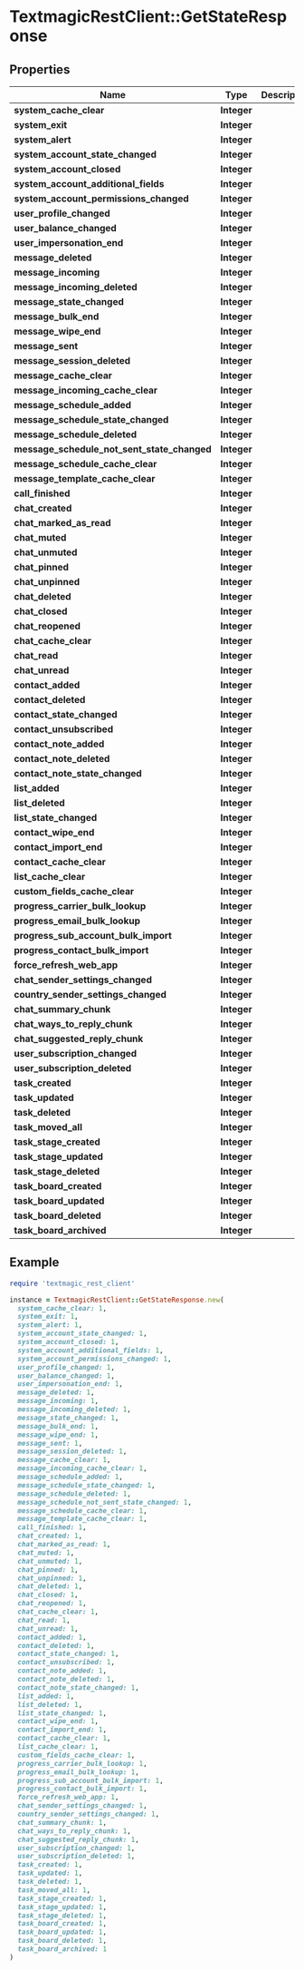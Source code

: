 # TextmagicRestClient::GetStateResponse

## Properties

| Name | Type | Description | Notes |
| ---- | ---- | ----------- | ----- |
| **system_cache_clear** | **Integer** |  |  |
| **system_exit** | **Integer** |  |  |
| **system_alert** | **Integer** |  |  |
| **system_account_state_changed** | **Integer** |  |  |
| **system_account_closed** | **Integer** |  |  |
| **system_account_additional_fields** | **Integer** |  |  |
| **system_account_permissions_changed** | **Integer** |  |  |
| **user_profile_changed** | **Integer** |  |  |
| **user_balance_changed** | **Integer** |  |  |
| **user_impersonation_end** | **Integer** |  |  |
| **message_deleted** | **Integer** |  |  |
| **message_incoming** | **Integer** |  |  |
| **message_incoming_deleted** | **Integer** |  |  |
| **message_state_changed** | **Integer** |  |  |
| **message_bulk_end** | **Integer** |  |  |
| **message_wipe_end** | **Integer** |  |  |
| **message_sent** | **Integer** |  |  |
| **message_session_deleted** | **Integer** |  |  |
| **message_cache_clear** | **Integer** |  |  |
| **message_incoming_cache_clear** | **Integer** |  |  |
| **message_schedule_added** | **Integer** |  |  |
| **message_schedule_state_changed** | **Integer** |  |  |
| **message_schedule_deleted** | **Integer** |  |  |
| **message_schedule_not_sent_state_changed** | **Integer** |  |  |
| **message_schedule_cache_clear** | **Integer** |  |  |
| **message_template_cache_clear** | **Integer** |  |  |
| **call_finished** | **Integer** |  |  |
| **chat_created** | **Integer** |  |  |
| **chat_marked_as_read** | **Integer** |  |  |
| **chat_muted** | **Integer** |  |  |
| **chat_unmuted** | **Integer** |  |  |
| **chat_pinned** | **Integer** |  |  |
| **chat_unpinned** | **Integer** |  |  |
| **chat_deleted** | **Integer** |  |  |
| **chat_closed** | **Integer** |  |  |
| **chat_reopened** | **Integer** |  |  |
| **chat_cache_clear** | **Integer** |  |  |
| **chat_read** | **Integer** |  |  |
| **chat_unread** | **Integer** |  |  |
| **contact_added** | **Integer** |  |  |
| **contact_deleted** | **Integer** |  |  |
| **contact_state_changed** | **Integer** |  |  |
| **contact_unsubscribed** | **Integer** |  |  |
| **contact_note_added** | **Integer** |  |  |
| **contact_note_deleted** | **Integer** |  |  |
| **contact_note_state_changed** | **Integer** |  |  |
| **list_added** | **Integer** |  |  |
| **list_deleted** | **Integer** |  |  |
| **list_state_changed** | **Integer** |  |  |
| **contact_wipe_end** | **Integer** |  |  |
| **contact_import_end** | **Integer** |  |  |
| **contact_cache_clear** | **Integer** |  |  |
| **list_cache_clear** | **Integer** |  |  |
| **custom_fields_cache_clear** | **Integer** |  |  |
| **progress_carrier_bulk_lookup** | **Integer** |  |  |
| **progress_email_bulk_lookup** | **Integer** |  |  |
| **progress_sub_account_bulk_import** | **Integer** |  |  |
| **progress_contact_bulk_import** | **Integer** |  |  |
| **force_refresh_web_app** | **Integer** |  |  |
| **chat_sender_settings_changed** | **Integer** |  |  |
| **country_sender_settings_changed** | **Integer** |  |  |
| **chat_summary_chunk** | **Integer** |  |  |
| **chat_ways_to_reply_chunk** | **Integer** |  |  |
| **chat_suggested_reply_chunk** | **Integer** |  |  |
| **user_subscription_changed** | **Integer** |  |  |
| **user_subscription_deleted** | **Integer** |  |  |
| **task_created** | **Integer** |  |  |
| **task_updated** | **Integer** |  |  |
| **task_deleted** | **Integer** |  |  |
| **task_moved_all** | **Integer** |  |  |
| **task_stage_created** | **Integer** |  |  |
| **task_stage_updated** | **Integer** |  |  |
| **task_stage_deleted** | **Integer** |  |  |
| **task_board_created** | **Integer** |  |  |
| **task_board_updated** | **Integer** |  |  |
| **task_board_deleted** | **Integer** |  |  |
| **task_board_archived** | **Integer** |  |  |

## Example

```ruby
require 'textmagic_rest_client'

instance = TextmagicRestClient::GetStateResponse.new(
  system_cache_clear: 1,
  system_exit: 1,
  system_alert: 1,
  system_account_state_changed: 1,
  system_account_closed: 1,
  system_account_additional_fields: 1,
  system_account_permissions_changed: 1,
  user_profile_changed: 1,
  user_balance_changed: 1,
  user_impersonation_end: 1,
  message_deleted: 1,
  message_incoming: 1,
  message_incoming_deleted: 1,
  message_state_changed: 1,
  message_bulk_end: 1,
  message_wipe_end: 1,
  message_sent: 1,
  message_session_deleted: 1,
  message_cache_clear: 1,
  message_incoming_cache_clear: 1,
  message_schedule_added: 1,
  message_schedule_state_changed: 1,
  message_schedule_deleted: 1,
  message_schedule_not_sent_state_changed: 1,
  message_schedule_cache_clear: 1,
  message_template_cache_clear: 1,
  call_finished: 1,
  chat_created: 1,
  chat_marked_as_read: 1,
  chat_muted: 1,
  chat_unmuted: 1,
  chat_pinned: 1,
  chat_unpinned: 1,
  chat_deleted: 1,
  chat_closed: 1,
  chat_reopened: 1,
  chat_cache_clear: 1,
  chat_read: 1,
  chat_unread: 1,
  contact_added: 1,
  contact_deleted: 1,
  contact_state_changed: 1,
  contact_unsubscribed: 1,
  contact_note_added: 1,
  contact_note_deleted: 1,
  contact_note_state_changed: 1,
  list_added: 1,
  list_deleted: 1,
  list_state_changed: 1,
  contact_wipe_end: 1,
  contact_import_end: 1,
  contact_cache_clear: 1,
  list_cache_clear: 1,
  custom_fields_cache_clear: 1,
  progress_carrier_bulk_lookup: 1,
  progress_email_bulk_lookup: 1,
  progress_sub_account_bulk_import: 1,
  progress_contact_bulk_import: 1,
  force_refresh_web_app: 1,
  chat_sender_settings_changed: 1,
  country_sender_settings_changed: 1,
  chat_summary_chunk: 1,
  chat_ways_to_reply_chunk: 1,
  chat_suggested_reply_chunk: 1,
  user_subscription_changed: 1,
  user_subscription_deleted: 1,
  task_created: 1,
  task_updated: 1,
  task_deleted: 1,
  task_moved_all: 1,
  task_stage_created: 1,
  task_stage_updated: 1,
  task_stage_deleted: 1,
  task_board_created: 1,
  task_board_updated: 1,
  task_board_deleted: 1,
  task_board_archived: 1
)
```


